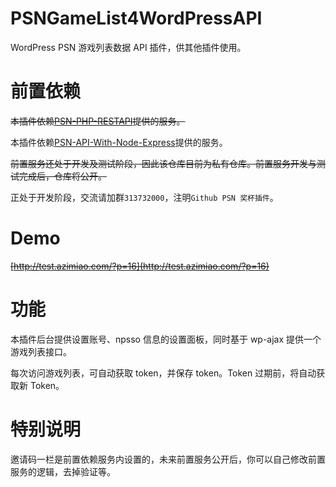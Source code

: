 # PSNGameList4WordPressAPI
WordPress PSN 游戏列表数据 API 插件，供其他插件使用。

# 前置依赖
~~本插件依赖[PSN-PHP-RESTAPI](https://github.com/Noob-Biosphere/PSN-PHP-RESTApi)提供的服务。~~

本插件依赖[PSN-API-With-Node-Express](https://github.com/Noob-Biosphere/PSN-API-With-Node-Express)提供的服务。

~~前置服务还处于开发及测试阶段，因此该仓库目前为私有仓库。前置服务开发与测试完成后，仓库将公开。~~

正处于开发阶段，交流请加群`313732000`，注明`Github PSN 奖杯插件`。

# Demo
~~[http://test.azimiao.com/?p=16](http://test.azimiao.com/?p=16)~~

# 功能
本插件后台提供设置账号、npsso 信息的设置面板，同时基于 wp-ajax 提供一个游戏列表接口。

每次访问游戏列表，可自动获取 token，并保存 token。Token 过期前，将自动获取新 Token。

# 特别说明
邀请码一栏是前置依赖服务内设置的，未来前置服务公开后，你可以自己修改前置服务的逻辑，去掉验证等。